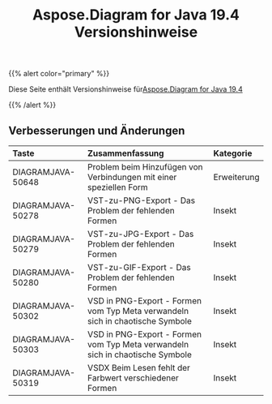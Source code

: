 ﻿---
title: Aspose.Diagram for Java 19.4 Versionshinweise
type: docs
weight: 90
url: /de/java/aspose-diagram-for-java-19-4-release-notes/
---
{{% alert color="primary" %}} 

Diese Seite enthält Versionshinweise für[Aspose.Diagram for Java 19.4](https://docs.aspose.com/diagram/java/aspose-diagram-for-java-19-4-release-notes/)

{{% /alert %}} 
## **Verbesserungen und Änderungen**

|**Taste**|**Zusammenfassung**|**Kategorie**|
|:- |:- |:- |
|DIAGRAMJAVA-50648|Problem beim Hinzufügen von Verbindungen mit einer speziellen Form|Erweiterung|
|DIAGRAMJAVA-50278|VST-zu-PNG-Export - Das Problem der fehlenden Formen|Insekt|
|DIAGRAMJAVA-50279|VST-zu-JPG-Export - Das Problem der fehlenden Formen|Insekt|
|DIAGRAMJAVA-50280|VST-zu-GIF-Export - Das Problem der fehlenden Formen|Insekt|
|DIAGRAMJAVA-50302|VSD in PNG-Export - Formen vom Typ Meta verwandeln sich in chaotische Symbole|Insekt|
|DIAGRAMJAVA-50303|VSD in PNG-Export - Formen vom Typ Meta verwandeln sich in chaotische Symbole|Insekt|
|DIAGRAMJAVA-50319|VSDX Beim Lesen fehlt der Farbwert verschiedener Formen|Insekt|


